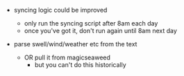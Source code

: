 * syncing logic could be improved
  * only run the syncing script after 8am each day
  * once you've got it, don't run again until 8am next day

* parse swell/wind/weather etc from the text
  * OR pull it from magicseaweed
    * but you can't do this historically
